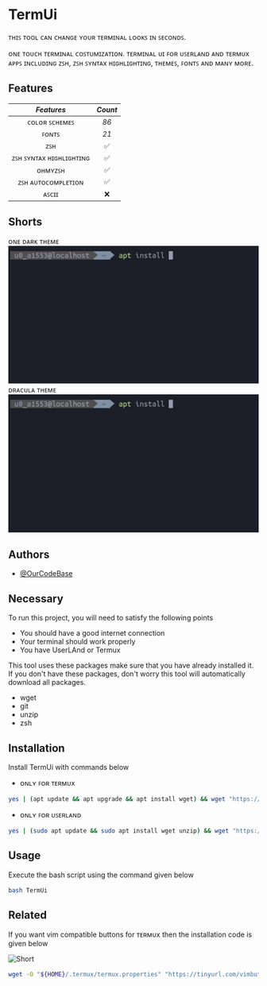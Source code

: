 # TermUi
ᴛʜɪꜱ ᴛᴏᴏʟ ᴄᴀɴ ᴄʜᴀɴɢᴇ ʏᴏᴜʀ ᴛᴇʀᴍɪɴᴀʟ ʟᴏᴏᴋꜱ ɪɴ ꜱᴇᴄᴏɴᴅꜱ.

ᴏɴᴇ ᴛᴏᴜᴄʜ ᴛᴇʀᴍɪɴᴀʟ ᴄᴏꜱᴛᴜᴍɪᴢᴀᴛɪᴏɴ. ᴛᴇʀᴍɪɴᴀʟ ᴜɪ ꜰᴏʀ ᴜꜱᴇʀʟᴀɴᴅ ᴀɴᴅ ᴛᴇʀᴍᴜx ᴀᴘᴘꜱ ɪɴᴄʟᴜᴅɪɴɢ ᴢꜱʜ, ᴢꜱʜ ꜱʏɴᴛᴀx ʜɪɢʜʟɪɢʜᴛɪɴɢ, ᴛʜᴇᴍᴇꜱ, ꜰᴏɴᴛꜱ ᴀɴᴅ ᴍᴀɴʏ ᴍᴏʀᴇ.


## Features

|      **_Features_**     | **_Count_** |
|:-----------------------:|:-----------:|
|      ᴄᴏʟᴏʀ ꜱᴄʜᴇᴍᴇꜱ      |     _86_    |
|          ꜰᴏɴᴛꜱ          |     _21_    |
|           ᴢꜱʜ           |      ✅      |
| ᴢꜱʜ ꜱʏɴᴛᴀx ʜɪɢʜʟɪɢʜᴛɪɴɢ |      ✅      |
|         ᴏʜᴍʏᴢꜱʜ         |      ✅      |
|    ᴢꜱʜ ᴀᴜᴛᴏᴄᴏᴍᴘʟᴇᴛɪᴏɴ   |      ✅      |
|          ᴀꜱᴄɪɪ          |      ❌      |

## Shorts
ᴏɴᴇ ᴅᴀʀᴋ ᴛʜᴇᴍᴇ
![First Short](https://github.com/OurCodeBase/TermUi/raw/main/screenshot.jpg)
ᴅʀᴀᴄᴜʟᴀ ᴛʜᴇᴍᴇ
![Second Shot](https://github.com/OurCodeBase/TermUi/raw/main/screenshot.jpg)

## Authors

- [@OurCodeBase](https://www.github.com/OurCodeBase)


## Necessary

To run this project, you will need to satisfy the following points

- You should have a good internet connection
- Your terminal should work properly
- You have UserLAnd or Termux

This tool uses these packages make sure that you have already installed it. If you don't have these packages, don't worry this tool will automatically download all packages.
- wget
- git
- unzip
- zsh
## Installation

Install TermUi with commands below
* ᴏɴʟʏ ꜰᴏʀ ᴛᴇʀᴍᴜx
```bash
yes | (apt update && apt upgrade && apt install wget) && wget "https://tinyurl.com/TermUi" && chmod 777 TermUi
```

* ᴏɴʟʏ ꜰᴏʀ ᴜꜱᴇʀʟᴀɴᴅ
```bash
yes | (sudo apt update && sudo apt install wget unzip) && wget "https://tinyurl.com/TermUi" && chmod 777 TermUi
```
## Usage
Execute the bash script using the command given below
```bash
bash TermUi
```


## Related

If you want vim compatible buttons for ᴛᴇʀᴍᴜx then the installation code is given below

![Short](https://github.com/OurCodeBase/OurCodeBase/raw/main/buttons.jpg)

```bash
wget -O "${HOME}/.termux/termux.properties" "https://tinyurl.com/vimbuttonproperties"
```
